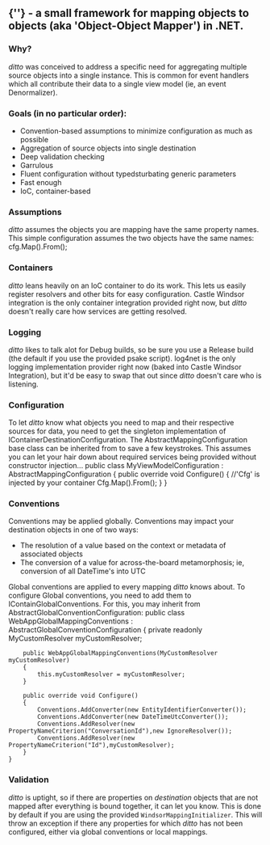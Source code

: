 ## {''} - a small framework for mapping objects to objects (aka 'Object-Object Mapper') in .NET.

### Why?
_ditto_ was conceived to address a specific need for aggregating multiple source objects into a single instance. This is common for event handlers which all contribute their data to a single view model (ie, an event Denormalizer).

### Goals (in no particular order):
* Convention-based assumptions to minimize configuration as much as possible
* Aggregation of source objects into single destination
* Deep validation checking
* Garrulous
* Fluent configuration without typedsturbating generic parameters
* Fast enough
* IoC, container-based

### Assumptions
_ditto_ assumes the objects you are mapping have the same property names. This simple configuration assumes the two objects have the same names:
    cfg.Map<MyViewModel>().From<MyEvent>();
	

### Containers
_ditto_ leans heavily on an IoC container to do its work. This lets us easily register resolvers and other bits for easy configuration. Castle Windsor integration is the only container integration provided right now, but _ditto_ doesn't really care how services are getting resolved.	

### Logging
_ditto_ likes to talk alot for Debug builds, so be sure you use a Release build (the default if you use the provided psake script). log4net is the only logging implementation provider right now (baked into Castle Windsor Integration), but it'd be easy to swap that out since _ditto_ doesn't care who is listening.

### Configuration
To let _ditto_ know what objects you need to map and their respective sources for data, you need to get the singleton implementation of IContainerDestinationConfiguration. The AbstractMappingConfiguration base class can be inherited from to save a few keystrokes. This assumes you can let your hair down about required services being provided without constructor injection...
    public class MyViewModelConfiguration : AbstractMappingConfiguration 
	{
	    public override void Configure()
		{
		    //'Cfg' is injected by your container
		    Cfg.Map<MyViewModel>().From<MyEvent>();
		}
	}

### Conventions
Conventions may be applied globally. Conventions may impact your destination objects in one of two ways:
* The resolution of a value based on the context or metadata of associated objects
* The conversion of a value for across-the-board metamorphosis; ie, conversion of all DateTime's into UTC

Global conventions are applied to every mapping _ditto_ knows about.
To configure Global conventions, you need to add them to IContainGlobalConventions. For this, you may inherit from AbstractGlobalConventionConfiguration:
    public class WebAppGlobalMappingConventions : AbstractGlobalConventionConfiguration
	{
	    private readonly MyCustomResolver myCustomResolver;

        public WebAppGlobalMappingConventions(MyCustomResolver myCustomResolver)
        {
            this.myCustomResolver = myCustomResolver;
        }

        public override void Configure()
        {
            Conventions.AddConverter(new EntityIdentifierConverter()); 
            Conventions.AddConverter(new DateTimeUtcConverter());
            Conventions.AddResolver(new PropertyNameCriterion("ConversationId"),new IgnoreResolver());
            Conventions.AddResolver(new PropertyNameCriterion("Id"),myCustomResolver);
        }
	}


### Validation
_ditto_ is uptight, so if there are properties on _destination_ objects that are not mapped after everything is bound together, it can let you know. This is done by default if you are using the provided `WindsorMappingInitializer`. This will throw an exception if there any properties for which _ditto_ has not been configured, either via global conventions or local mappings.